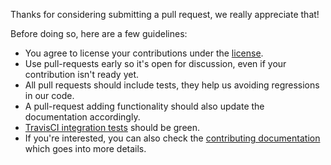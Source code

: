 Thanks for considering submitting a pull request, we really appreciate that!

Before doing so, here are a few guidelines:

* You agree to license your contributions under the
  [license](https://github.com/Kinto/kinto/blob/master/LICENSE).
* Use pull-requests early so it's open for discussion, even if your
  contribution isn't ready yet.
* All pull requests should include tests, they help us avoiding regressions in
  our code.
* A pull-request adding functionality should also update the documentation
  accordingly.
* [TravisCI integration tests](https://travis-ci.org/Kinto/kinto) should be
  green.
* If you're interested, you can also check the [contributing
  documentation](http://kinto.readthedocs.org/en/latest/contributing.html)
  which goes into more details.
